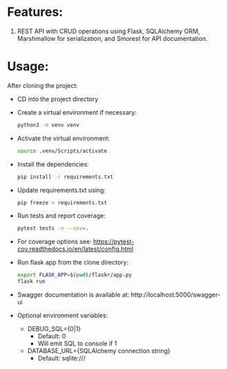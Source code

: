 # Features:

1. REST API with CRUD operations using Flask, SQLAlchemy ORM, Marshmallow for serialization, and Smorest for API 
   documentation.

# Usage:

After cloning the project:

- CD into the project directory
- Create a virtual environment if necessary: 
  ```bash 
  python3 -m venv venv
  ```
- Activate the virtual environment:
  ```bash
  source .venv/Scripts/activate
  ```
- Install the dependencies:
  ```bash
  pip install -r requirements.txt
  ```
- Update requirements.txt using:
  ```bash
  pip freeze > requirements.txt
  ```
- Run tests and report coverage:
  ```bash
  pytest tests -v --cov=.
  ```
- For coverage options see: https://pytest-cov.readthedocs.io/en/latest/config.html

- Run flask app from the clone directory:
  ```bash
  export FLASK_APP=$(pwd)/flaskr/app.py
  flask run
  ```
- Swagger documentation is available at: http://localhost:5000/swagger-ui

- Optional environment variables:
  - DEBUG_SQL={0|1}
      - Default: 0
      - Will emit SQL to console if 1
  - DATABASE_URL={SQLAlchemy connection string}
      - Default: sqlite:///
